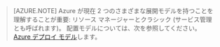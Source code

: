  >[AZURE.NOTE] Azure が現在 2 つのさまざまな展開モデルを持つことを理解することが重要: リソース マネージャーとクラシック (サービス管理とも呼ばれます)。 配置モデルについては、次を参照してください。 [Azure デプロイ モデル](../azure-classic-rm.md)します。

